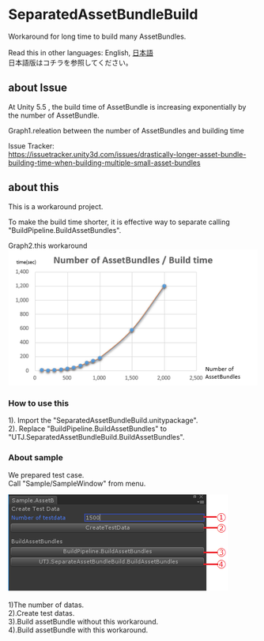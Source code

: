 # SeparatedAssetBundleBuild
Workaround for long time to build many AssetBundles.

Read this in other languages: English, [日本語](README.ja.md)<br />
日本語版はコチラを参照してください。

## about Issue
At Unity 5.5 , the build time of AssetBundle is increasing exponentially by the number of AssetBundle.<br />

Graph1.releation between the number of AssetBundles and building time<br />

Issue Tracker:<br />
https://issuetracker.unity3d.com/issues/drastically-longer-asset-bundle-building-time-when-building-multiple-small-asset-bundles<br />

## about this
This is a workaround project.<br />

To make the build time shorter, it is effective way to separate calling "BuildPipeline.BuildAssetBundles".

Graph2.this workaround
![Alt text](/doc/img/AssetBundleBuildTime.png)


### How to use this
1). Import the "SeparatedAssetBundleBuild.unitypackage".<br />
2). Replace "BuildPipeline.BuildAssetBundles" to "UTJ.SeparatedAssetBundleBuild.BuildAssetBundles".<br />


### About sample 
We prepared test case.<br />
Call "Sample/SampleWindow" from menu.<br />

![Alt text](/doc/img/SampleWindow.png) <br />
<br />
1)The number of datas.<br />
2).Create test datas.<br />
3).Build assetBundle without this workaround.<br />
4).Build assetBundle with this workaround.<br />


